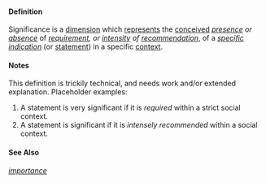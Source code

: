 #### Definition

Significance is a [dimension](https://github.com/gcassel/Modular-Organization-Terminology/blob/master/terms/dimension.md) which [represents](https://github.com/gcassel/Modular-Organization-Terminology/blob/master/terms/represent.md) the [conceived](https://github.com/gcassel/Modular-Organization-Terminology/blob/master/terms/concept.md) *[presence](https://github.com/gcassel/Modular-Organization-Terminology/blob/master/terms/presence.md) or [absence](https://github.com/gcassel/Modular-Organization-Terminology/blob/master/terms/absence.md)* of *[requirement](https://github.com/gcassel/Modular-Organization-Terminology/blob/master/terms/require.md), or [intensity](https://github.com/gcassel/Modular-Organization-Terminology/blob/master/terms/intensity.md) of [recommendation](https://github.com/gcassel/Modular-Organization-Terminology/blob/master/terms/recommend.md)*, of a *[specific](https://github.com/gcassel/Modular-Organization-Terminology/blob/master/terms/specific.md) [indication](https://github.com/gcassel/Modular-Organization-Terminology/blob/master/terms/indicate.md)* (or [statement](https://github.com/gcassel/Modular-Organization-Terminology/blob/master/terms/state.md)) in a specific [context](https://github.com/gcassel/Modular-Organization-Terminology/blob/master/terms/context.md). 

#### Notes
This definition is trickily technical, and needs work and/or extended explanation.  Placeholder examples:

1. A statement is very significant if it is *required* within a strict social context.
2. A statement is significant if it is *intensely recommended* within a social context.

#### See Also
*[importance](https://github.com/gcassel/Modular-Organization-Terminology/blob/master/terms/importance.md)*
